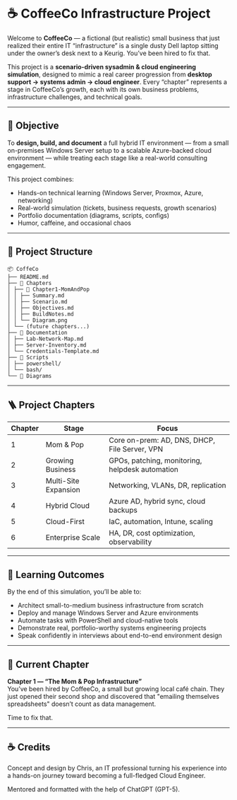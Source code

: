 # ☕ CoffeeCo Infrastructure Project

Welcome to **CoffeeCo** — a fictional (but realistic) small business that just realized their entire IT “infrastructure” is a single dusty Dell laptop sitting under the owner’s desk next to a Keurig. You’ve been hired to fix that.

This project is a **scenario-driven sysadmin & cloud engineering simulation**, designed to mimic a real career progression from **desktop support → systems admin → cloud engineer**. Every “chapter” represents a stage in CoffeeCo’s growth, each with its own business problems, infrastructure challenges, and technical goals.

---

## 🎯 Objective

To **design, build, and document** a full hybrid IT environment — from a small on-premises Windows Server setup to a scalable Azure-backed cloud environment — while treating each stage like a real-world consulting engagement.

This project combines:
- Hands-on technical learning (Windows Server, Proxmox, Azure, networking)
- Real-world simulation (tickets, business requests, growth scenarios)
- Portfolio documentation (diagrams, scripts, configs)
- Humor, caffeine, and occasional chaos

---

## 🧱 Project Structure

```
📦 CoffeCo
├── README.md
├── 📁 Chapters
│ ├── 📁 Chapter1-MomAndPop
│ │ ├── Summary.md
│ │ ├── Scenario.md
│ │ ├── Objectives.md
│ │ ├── BuildNotes.md
│ │ └── Diagram.png
│ └── (future chapters...)
├── 📁 Documentation
│ ├── Lab-Network-Map.md
│ ├── Server-Inventory.md
│ └── Credentials-Template.md
├── 📁 Scripts
│ ├── powershell/
│ └── bash/
└── 📁 Diagrams
```

---

## 🪜 Project Chapters

| Chapter | Stage | Focus |
|----------|--------|--------|
| 1 | Mom & Pop | Core on-prem: AD, DNS, DHCP, File Server, VPN |
| 2 | Growing Business | GPOs, patching, monitoring, helpdesk automation |
| 3 | Multi-Site Expansion | Networking, VLANs, DR, replication |
| 4 | Hybrid Cloud | Azure AD, hybrid sync, cloud backups |
| 5 | Cloud-First | IaC, automation, Intune, scaling |
| 6 | Enterprise Scale | HA, DR, cost optimization, observability |

---

## 🧠 Learning Outcomes

By the end of this simulation, you’ll be able to:
- Architect small-to-medium business infrastructure from scratch  
- Deploy and manage Windows Server and Azure environments  
- Automate tasks with PowerShell and cloud-native tools  
- Demonstrate real, portfolio-worthy systems engineering projects  
- Speak confidently in interviews about end-to-end environment design  

---

## 🚀 Current Chapter
**Chapter 1 — “The Mom & Pop Infrastructure”**  
You’ve been hired by CoffeeCo, a small but growing local café chain. They just opened their second shop and discovered that "emailing themselves spreadsheets" doesn’t count as data management.

Time to fix that.

---

## ☕ Credits
Concept and design by Chris, an IT professional turning his experience into a hands-on journey toward becoming a full-fledged Cloud Engineer.

Mentored and formatted with the help of ChatGPT (GPT-5).
